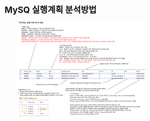 # MySQ 실행계획 분석방법

<figure><img src="../../../.gitbook/assets/image (2).png" alt=""><figcaption></figcaption></figure>
